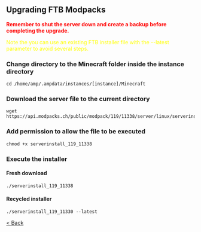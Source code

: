 ## Upgrading FTB Modpacks

<span style="color:red">**Remember to shut the server down and create a backup before completing the upgrade.**</span>

<span style="color:yellow">Note the you can use an existing FTB installer file with the --latest parameter to avoid several steps.</span>

### Change directory to the Minecraft folder inside the instance directory
    cd /home/amp/.ampdata/instances/[instance]/Minecraft

### Download the server file to the current directory
    wget https://api.modpacks.ch/public/modpack/119/11338/server/linux/serverinstall_119_11338

### Add permission to allow the file to be executed
    chmod +x serverinstall_119_11338

### Execute the installer
#### Fresh download
    ./serverinstall_119_11338
#### Recycled installer
    ./serverinstall_119_11330 --latest

[< Back](index.md)